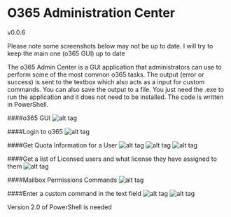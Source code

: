 # O365 Administration Center

v0.0.6

Please note some screenshots below may not be up to date. I will try to keep the main one (o365 GUI) up to date

The o365 Admin Center is a GUI application that administrators can use to perform some of the most common o365 tasks. The output (error or success) is sent to the textbox which also acts as a input for custom commands. You can also save the output to a file. You just need the .exe to run the application and it does not need to be installed. The code is written in PowerShell.

####o365 GUI
![alt tag](https://github.com/bwya77/o365_Admin_Center/blob/master/o365%20Admin%20Center%20Screenshots/O365_GUI2.png)

####Login to o365
![alt tag](https://github.com/bwya77/o365_Admin_Center/blob/master/o365%20Admin%20Center%20Screenshots/O365_Creds.png)

####Get Quota Information for a User
![alt tag](https://github.com/bwya77/o365_Admin_Center/blob/master/o365%20Admin%20Center%20Screenshots/Quota_First.png)
![alt tag](https://github.com/bwya77/o365_Admin_Center/blob/master/o365%20Admin%20Center%20Screenshots/Quota_Prompt.png)
![alt tag](https://github.com/bwya77/o365_Admin_Center/blob/master/o365%20Admin%20Center%20Screenshots/Quota_Results.png)

####Get a list of Licensed users and what license they have assigned to them
![alt tag](https://github.com/bwya77/o365_Admin_Center/blob/master/o365%20Admin%20Center%20Screenshots/Lic_Users.png)

####Mailbox Permissions Commands
![alt tag](https://github.com/bwya77/o365_Admin_Center/blob/master/o365%20Admin%20Center%20Screenshots/mailbox_permissions.png)

####Enter a custom command in the text field
![alt tag](https://github.com/bwya77/o365_Admin_Center/blob/master/o365%20Admin%20Center%20Screenshots/Enter_CustomCommand.png)
![alt tag](https://github.com/bwya77/o365_Admin_Center/blob/master/o365%20Admin%20Center%20Screenshots/Custom_Output.png)



Version 2.0 of PowerShell is needed
